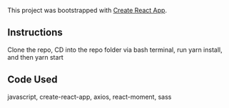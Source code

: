 This project was bootstrapped with [Create React App](https://github.com/facebook/create-react-app).

## Instructions
Clone the repo, CD into the repo folder via bash terminal, run yarn install, and then yarn start

## Code Used
javascript, create-react-app, axios, react-moment, sass
